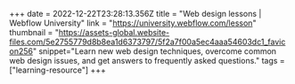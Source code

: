 +++
date = 2022-12-22T23:28:13.356Z
title = "Web design lessons | Webflow University"
link = "https://university.webflow.com/lesson"
thumbnail = "https://assets-global.website-files.com/5e2755779d8b8ea1d6373797/5f2a7f00a5ec4aaa54603dc1_favicon256"
snippet="Learn new web design techniques, overcome common web design issues, and get answers to frequently asked questions."
tags = ["learning-resource"]
+++
